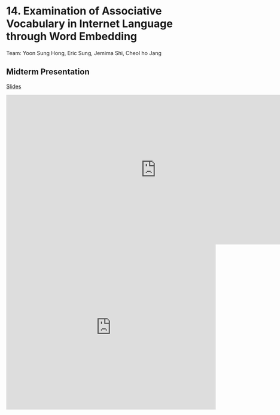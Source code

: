 # 14. Examination of Associative Vocabulary in Internet Language through Word Embedding

Team: Yoon Sung Hong, Eric Sung, Jemima Shi, Cheol ho Jang

## Midterm Presentation

[Slides](../midterm/14.pptx)

<center><iframe src="http://docs.google.com/gview?url=http://courses.d2l.ai/berkeley-stat-157/projects/midterm/14.pptx&embedded=true"
    style="width:800px; height:400px;" frameborder="0"></iframe></center>

<center><iframe width="560" height="441" src="https://www.youtube.com/embed/cGsWy6jw3Hw" frameborder="0" allowfullscreen></iframe></center>
